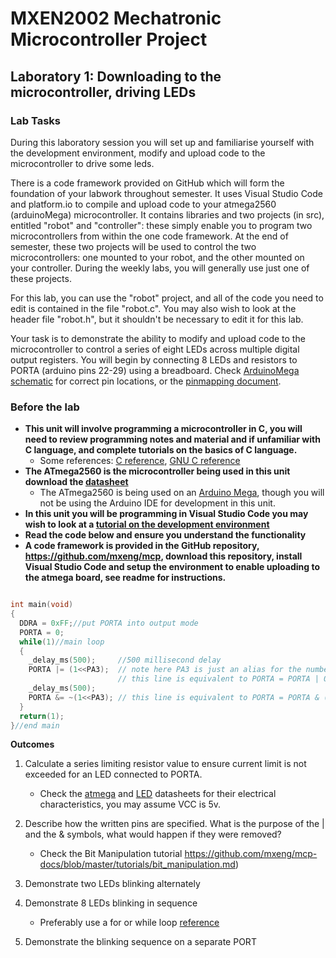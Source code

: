 # MXEN2002 Mechatronic Microcontroller Project

## Laboratory 1:  Downloading to the microcontroller, driving LEDs


### Lab Tasks

During this laboratory session you will set up and familiarise yourself with the development environment, modify and upload code to the microcontroller to drive some leds.

There is a code framework provided on GitHub which will form the foundation of your labwork throughout semester. It uses Visual Studio Code and platform.io to compile and upload code to your atmega2560 (arduinoMega) microcontroller. It contains libraries and two projects (in src), entitled "robot" and "controller": these simply enable you to program two microcontrollers from within the one code framework. At the end of semester, these two projects will be used to control the two microcontrollers: one mounted to your robot, and the other mounted on your controller. During the weekly labs, you will generally use just one of these projects.

For this lab, you can use the "robot" project, and all of the code you need to edit is contained in the file "robot.c". You may also wish to look at the header file "robot.h", but it shouldn't be necessary to edit it for this lab.

Your task is to demonstrate the ability to modify and upload code to the microcontroller to control a series of eight LEDs across multiple digital output registers. You will begin by connecting 8 LEDs and resistors to PORTA (arduino pins 22-29) using a breadboard. Check [ArduinoMega schematic](https://www.arduino.cc/en/uploads/Main/arduino-mega2560-schematic.pdf) for correct pin locations, or the [pinmapping document](https://docs.arduino.cc/hacking/hardware/PinMapping2560).

### Before the lab

 - **This unit will involve programming a microcontroller in C, you will need to review programming notes and material and if unfamiliar with C language, and complete tutorials on the basics of C language.**
   - Some references: [C reference](http://en.cppreference.com/w/c), [GNU C reference](http://www.gnu.org/software/gnu-c-manual/gnu-c-manual.html)
 - **The ATmega2560 is the microcontroller being used in this unit download the [datasheet](http://www.atmel.com/Images/Atmel-2549-8-bit-AVR-Microcontroller-ATmega640-1280-1281-2560-2561_datasheet.pdf)**
   - The ATmega2560 is being used on an [Arduino Mega](http://arduino.cc/en/Main/ArduinoBoardMega), though you will not be using the Arduino IDE for development in this unit.
 - **In this unit you will be programming in Visual Studio Code you may wish to look at a [tutorial on the development environment](https://code.visualstudio.com/docs/introvideos/basics)**
 - **Read the code below and ensure you understand the functionality**
 - **A code framework is provided in the GitHub repository, https://github.com/mxeng/mcp, download this repository, install Visual Studio Code and setup the environment to enable uploading to the atmega board, see readme for instructions.**

```c

int main(void)
{
  DDRA = 0xFF;//put PORTA into output mode
  PORTA = 0; 
  while(1)//main loop
  {
    _delay_ms(500);     //500 millisecond delay
    PORTA |= (1<<PA3);  // note here PA3 is just an alias for the number 3
                        // this line is equivalent to PORTA = PORTA | 0b00001000   which writes a HIGH to pin 3 of PORTA
    _delay_ms(500); 
    PORTA &= ~(1<<PA3); // this line is equivalent to PORTA = PORTA & (0b11110111)  which writes a HIGH to pin 3 of PORTA
  }
  return(1);
}//end main 
```


**Outcomes**

1.  Calculate a series limiting resistor value to ensure current limit is not exceeded for an LED connected to PORTA.
    - Check the [atmega](http://www.atmel.com/Images/Atmel-2549-8-bit-AVR-Microcontroller-ATmega640-1280-1281-2560-2561_datasheet.pdf) and [LED](chrome-extension://efaidnbmnnnibpcajpcglclefindmkaj/https://www.farnell.com/datasheets/1498852.pdf) datasheets for their electrical characteristics, you may assume VCC is 5v.
    
2.  Describe how the written pins are specified. What is the purpose of the | and the & symbols, what would happen if they were removed? 
    - Check the Bit Manipulation tutorial https://github.com/mxeng/mcp-docs/blob/master/tutorials/bit_manipulation.md)
    
3.  Demonstrate two LEDs blinking alternately

4.  Demonstrate 8 LEDs blinking in sequence
    - Preferably use a for or while loop [reference](https://en.cppreference.com/w/c/language/for)
  
5.  Demonstrate the blinking sequence on a separate PORT
   
